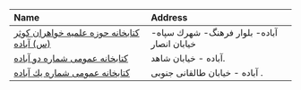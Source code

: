 | Name                                                  | Address                                     |
|:------------------------------------------------------|:--------------------------------------------|
| [کتابخانه حوزه علمیه خواهران کوثر (س) آباده](http://) | آباده- بلوار فرهنگ- شهرك سپاه- خیابان انصار |
| [كتابخانه عمومی شماره دو آباده](http://farspl.ir)     | آباده - خیابان شاهد.                        |
| [كتابخانه عمومی شماره یك آباده](http://farspl.ir)     | آباده - خیابان طالقانی جنوبی .              |
